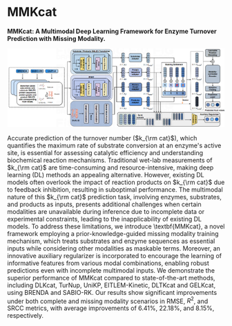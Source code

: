 # MMKcat
**MMKcat: A Multimodal Deep Learning Framework for Enzyme Turnover Prediction with Missing Modality.**

![The Overall Architecture of MMKcat.](pic/model.png)

Accurate prediction of the turnover number ($k_{\rm cat}$), which quantifies the maximum rate of substrate conversion at an enzyme's active site, is essential for assessing catalytic efficiency and understanding biochemical reaction mechanisms. Traditional wet-lab measurements of $k_{\rm cat}$ are time-consuming and resource-intensive, making deep learning (DL) methods an appealing alternative. However, existing DL models often overlook the impact of reaction products on $k_{\rm cat}$ due to feedback inhibition, resulting in suboptimal performance. The multimodal nature of this $k_{\rm cat}$ prediction task, involving enzymes, substrates, and products as inputs, presents additional challenges when certain modalities are unavailable during inference due to incomplete data or experimental constraints, leading to the inapplicability of existing DL models. To address these limitations, we introduce \textbf{MMKcat}, a novel framework employing a prior-knowledge-guided missing modality training mechanism, which treats substrates and enzyme sequences as essential inputs while considering other modalities as maskable terms. Moreover, an innovative auxiliary regularizer is incorporated to encourage the learning of informative features from various modal combinations, enabling robust predictions even with incomplete multimodal inputs. We demonstrate the superior performance of MMKcat compared to state-of-the-art methods, including DLKcat, TurNup, UniKP, EITLEM-Kinetic, DLTKcat and GELKcat, using BRENDA and SABIO-RK. Our results show significant improvements under both complete and missing modality scenarios in RMSE, $R^2$, and SRCC metrics, with average improvements of 6.41\%, 22.18\%, and 8.15\%, respectively.
